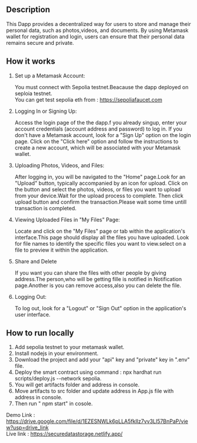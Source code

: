 ## Description
This Dapp provides a decentralized way for users to store and manage their personal data, such as photos,videos, and documents.
By using Metamask wallet for registration and login, users can ensure that their personal data remains secure and private.

## How it works
1. Set up a Metamask Account:
   
    You must connect with Sepolia testnet.Beacause the dapp deployed on seploia testnet.<br/>
    You can get test sepolia eth from : https://sepoliafaucet.com

3. Logging In or Signing Up:

      Access the login page of the the dapp.f you already singup, enter your account credentials (account address and password) to log in.
    If you don't have a Metamask account, look for a "Sign Up" option on the login page.
    Click on the "Click here" option and follow the instructions to create a new account, which will be associated with your Metamask wallet.

3. Uploading Photos, Videos, and Files:

      After logging in, you will be navigated to the "Home" page.Look for an "Upload" button, typically accompanied by an icon for upload.
    Click on the button and select the photos, videos, or files you want to upload from your device.Wait for the upload process to complete.
    Then click upload button and confirm the transaction.Please wait some time untill transaction is completed.
   
4. Viewing Uploaded Files in "My Files" Page:

      Locate and click on the "My Files" page or tab within the application's interface.This page should display all the files you have uploaded.
    Look for file names to identify the specific files you want to view.select on a file to preview it within the application.
   
5. Share and Delete

   If you want you can share the files with other people by giving address.The person,who will be getting fille is notified in Notification page.Another is you can remove access,also you can delete the file. 
6. Logging Out:

      To log out, look for a "Logout" or "Sign Out" option in the application's user interface.

## How to run locally

1. Add sepolia testnet to your metamask wallet.<br/>
2. Install nodejs in your environment.<br/>
3. Download the project and add your "api" key and "private" key in ".env" file.<br/>
4. Deploy the smart contract using command : npx hardhat run scripts/deploy.js --network sepolia.<br/>
5. You will get artifacts folder and address in console.<br/>
6. Move artifacts to src folder and update address in App.js file with address in console.<br/>
7. Then run " npm start" in cosole.<br/>


Demo Link : https://drive.google.com/file/d/1EZESNWLk6pLLA5fklIz7vv3Ll57BnPaP/view?usp=drive_link <br/>
Live link : https://securedatastorage.netlify.app/
